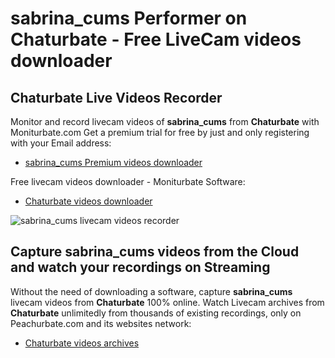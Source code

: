 # sabrina_cums Performer on Chaturbate - Free LiveCam videos downloader

## Chaturbate Live Videos Recorder

Monitor and record livecam videos of **sabrina_cums** from **Chaturbate** with Moniturbate.com
Get a premium trial for free by just and only registering with your Email address:
* [sabrina_cums Premium videos downloader](https://moniturbate.com/request-demo-licence-key.html)

Free livecam videos downloader - Moniturbate Software:
* [Chaturbate videos downloader](https://moniturbate.com/moniturbate-download-software.html)

![sabrina_cums livecam videos recorder](https://peachurnet.com/templates/moniturbate-software.png)


## Capture sabrina_cums videos from the Cloud and watch your recordings on Streaming

Without the need of downloading a software, capture **sabrina_cums** livecam videos from **Chaturbate** 100% online.
Watch Livecam archives from **Chaturbate** unlimitedly from thousands of existing recordings, only on Peachurbate.com and its websites network:
* [Chaturbate videos archives](https://peachurnet.com/)